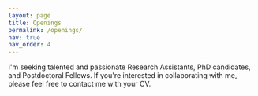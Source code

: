 ```yaml
---
layout: page
title: Openings
permalink: /openings/
nav: true
nav_order: 4
---
```


I'm seeking talented and passionate Research Assistants, PhD candidates, and Postdoctoral Fellows.
If you're interested in collaborating with me, please feel free to contact me with your CV.